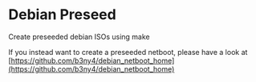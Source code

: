 # Debian Preseed

Create preseeded debian ISOs using make

If you instead want to create a preseeded netboot, please have a look at [https://github.com/b3ny4/debian_netboot_home](https://github.com/b3ny4/debian_netboot_home)
